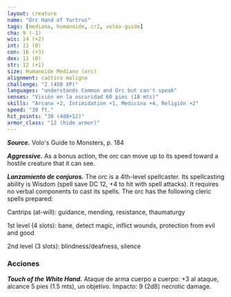 ```yaml
---
layout: creature
name: "Orc Hand of Yurtrus"
tags: [mediana, humanoide, cr2, volos-guide]
cha: 9 (-1)
wis: 14 (+2)
int: 11 (0)
con: 16 (+3)
dex: 11 (0)
str: 12 (+1)
size: Humanoide Mediano (orc)
alignment: caótico maligno
challenge: "2 (450 XP)"
languages: "understands Common and Orc but can't speak"
senses: "Visión en la oscuridad 60 pies (18 mts)"
skills: "Arcana +2, Intimidation +1, Medicina +4, Religión +2"
speed: "30 ft."
hit_points: "30 (4d8+12)"
armor_class: "12 (hide armor)"
---
```


***Source.*** Volo's Guide to Monsters, p. 184

***Aggressive.*** As a bonus action, the orc can move up to its speed toward a hostile creature that it can see.

***Lanzamiento de conjuros.*** The orc is a 4th-level spellcaster. Its spellcasting ability is Wisdom (spell save DC 12, +4 to hit with spell attacks). It requires no verbal components to cast its spells. The orc has the following cleric spells prepared:

Cantrips (at-will): guidance, mending, resistance, thaumaturgy

1st level (4 slots): bane, detect magic, inflict wounds, protection from evil and good

2nd level (3 slots): blindness/deafness, silence

### Acciones

***Touch of the White Hand.*** Ataque de arma cuerpo a cuerpo: +3 al ataque, alcance 5 pies (1.5 mts), un objetivo. Impacto: 9 (2d8) necrotic damage.